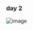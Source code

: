 ### day 2
![image](https://user-images.githubusercontent.com/98395447/190630966-46478c40-2582-4ca9-9953-1ca7f8a0d7d5.png)
